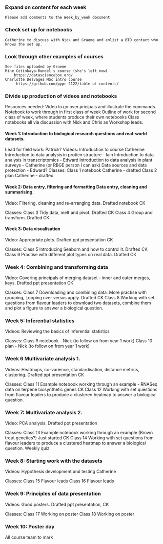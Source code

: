 ### Expand on content for each week
    Please add comments to the Week_by_week document

### Check set up for notebooks 
    Catherine to discuss with Nick and Graeme and enlist a BTO contact who knows the set up.

### Look through other examples of courses
    See files uploaded by Graeme
    Mine Cetinkaya-Rundel's course (she's left now)
        https://datasciencebox.org/
    Charlotte Desvages MSc intro course
         https://github.com/pypr-2122/table-of-contents/

### Divide up production of videos and notebooks
Resources needed:
    Video to go over pricipals and illustrate the commands.
    Notebook to work through in first class of week
    Outline of work for second class of week, where students produce their own notebooks
    Class notebooks all via discussion with Nick and Chris as Workshop leads.

#### Week 1: Introduction to biological research questions and real-world datasets.  
Lead for field work:  Patrick?
Videos: 
    Introduction to course Catherine
    Introduction to data analysis in protien structure - Iain
    Introduction to data analysis in transcriptomics - Edward
    Introduction to data analysis in plant surveys - Catherine (or RBGE person I can ask)
    Data sources and data protection - Edward?
Classes:
    Class 1 notebook Catherine - drafted
    Class 2 plan Catherine - drafted

#### Week 2: Data entry, filtering and formatting Data entry, cleaning and summarising.  
Video: 
    Filtering, cleaning and re-arranging data.  Drafted notebook CK

Classes:
    Class 3 Tidy data, melt and pivot.  Drafted CK
    Class 4 Group and transform.  Drafted CK
 
#### Week 3: Data visualisation  
Video: 
    Appropriate plots.  Drafted ppt presentation  CK

Classes:
    Class 5 Introducing Seaborn and how to control it.  Drafted  CK
    Class 6 Practise with different plot types on real data.  Drafted CK


### Week 4: Combining and transforming data 
Video: 
    Covering principals of merging dataset - inner and outer merges, keys.  Drafted ppt presentation CK

Classes:
    Class 7 Downloading and combining data.  More practise with grouping, Looping over versus apply. Drafted CK
    Class 8 Working with set questions from flavour leaders to download two datasets, combine them and plot a figure to answer a biological question.


### Week 5: Inferential statistics   
Videos: 
    Reviewing the basics of Inferential statistics

Classes:
    Class 9 notebook - Nick (to follow on from year 1 work)
    Class 10 plan - Nick (to follow on from year 1 work)

### Week 6 Multivariate analysis 1.  
Videos: 
    Heatmaps, co-varience, standardisation, distance metrics, clustering. Drafted ppt presentation CK

Classes:
    Class 11 Example notebook working through an example - RNASeq data on terpene biosynthetic genes CK
    Class 12 Working with set questions from flavour leaders to produce a clustered heatmap to answer a biological question.

### Week 7: Multivariate analysis 2.  
Video: 
    PCA analysis. Drafted ppt presentation

Classes:
    Class 13 Example notebook working through an example (Brown trout genetics?) Just started CK
    Class 14 Working with set questions from flavour leaders to produce a clustered heatmap to answer a biological question.
Weekly quiz  

### Week 8: Starting work with the datasets  
Videos: 
    Hypothesis development and testing Catherine

Classes:
    Class 15 Flavour leads
    Class 16 Flavour leads

### Week 9: Principles of data presentation  
Videos: 
    Good posters.  Drafted ppt presentation, CK

Classes:
    Class 17 Working on poster
    Class 18 Working on poster

### Week 10: Poster day  
All course team to mark



